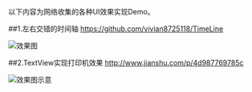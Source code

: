 
以下内容为网络收集的各种UI效果实现Demo。

##1.左右交错的时间轴
https://github.com/vivian8725118/TimeLine

![效果图](http://upload-images.jianshu.io/upload_images/2551993-43f012dffff92471.png?imageMogr2/auto-orient/strip%7CimageView2/2/w/1240)


##2.TextView实现打印机效果
http://www.jianshu.com/p/4d987769785c

![效果图示意](http://upload-images.jianshu.io/upload_images/2057501-a7a751b456b25494.gif?imageMogr2/auto-orient/strip)
